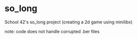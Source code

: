 # so_long
School 42's so_long project (creating a 2d game using minilibx)

note: code does not handle corrupted .ber files